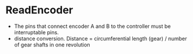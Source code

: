 # ReadEncoder

- The pins that connect encoder A and B to the controller must be interruptable pins.
- distance conversion.
  Distance = circumferential length (gear) / number of gear shafts in one revolution
